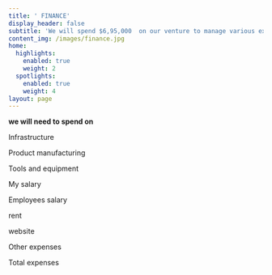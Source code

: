 ```yaml
---
title: ' FINANCE'
display_header: false
subtitle: 'We will spend $6,95,000  on our venture to manage various expenses.'
content_img: /images/finance.jpg
home:
  highlights:
    enabled: true
    weight: 2
  spotlights:
    enabled: true
    weight: 4
layout: page
---
```

**we will need to spend on**

Infrastructure 

Product manufacturing 

Tools and equipment 

My salary 

Employees salary 

rent 

website 

Other expenses 

Total expenses
